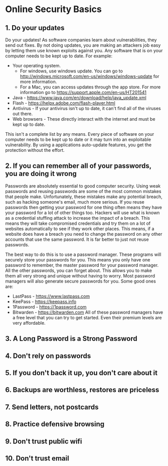 # Online Security Basics
## 1. Do your updates
Do your updates! As software companies learn about vulnerabilities, they send out fixes. By not doing updates, you are making an attackers job easy by letting them use known exploits against you. Any software that is on your computer needs to be kept up to date. For example:
* Your operating system.
  * For windows, use windows update. You can go to http://windows.microsoft.com/en-us/windows/windows-update for more information.
  * For a Mac, you can access updates through the app store. For more information go to https://support.apple.com/en-us/HT201541
* Java - https://www.java.com/en/download/help/java_update.xml
* Flash - https://helpx.adobe.com/flash-player.html
* Antivirus - If your antivirus isn't up to date, it can't find all of the viruses out there.
* Web browsers - These directly interact with the internet and must be kept up to date.

This isn't a complete list by any means. Every piece of software on your computer needs to be kept up to date or it may turn into an exploitable vulnerability. By using a applications auto-update features, you get the protection without the effort.
## 2. If you can remember all of your passwords, you are doing it wrong
Passwords are absolutely essential to good computer security.  Using weak passwords and reusing passwords are some of the most common mistakes that people make.  Unfortunately, these mistakes make any potential breach, such as hacking someone's email, much more serious.  If you reuse passwords then getting your password for one thing often means they have your password for a lot of other things too. Hackers will use what is known as a credential stuffing attack to increase the impact of a breach. This means they will take compromised credentials and try them on a lot of websites automatically to see if they work other places. This means, if a website does have a breach you need to change the password on any other accounts that use the same password. It is far better to just not reuse passwords.

The best way to do this is to use a password manager. These programs will securely store your passwords for you. This means you only have one password to remember, the master password for your password manager. All the other passwords, you can forget about. This allows you to make them all very strong and unique without having to worry. Most password managers will also generate secure passwords for you. Some good ones are:
* LastPass - https://www.lastpass.com
* KeePass - https://keepass.info
* 1Password - https://1password.com
* Bitwarden - https://bitwarden.com
All of these password managers have a free level that you can try to get started. Even their premium levels are very affordable.

## 3. A Long Password is a Strong Password 

## 4. Don't rely on passwords

##  5. If you don't back it up, you don't care about it

## 6. Backups are worthless, restores are priceless

## 7. Send letters, not postcards

## 8. Practice defensive browsing

## 9. Don't trust public wifi

## 10. Don't trust email


